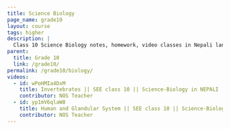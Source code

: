 ```yaml
---
title: Science Biology
page_name: grade10
layout: course
tags: higher
description: |
  Class 10 Science Biology notes, homework, video classes in Nepali language.
parent:
  title: Grade 10
  link: /grade10/
permalink: /grade10/biology/
videos:
  - id: wPoHMIa4DxM
    title: Invertebrates || SEE class 10 || Science-Biology in NEPALI || Science For SEE/SLC
    contributor: NOS Teacher
  - id: yp1mV6qlaW8
    title: Human and Glandular System || SEE class 10 || Science-Biology in NEPALI || Science for SEE
    contributor: NOS Teacher
---
```

